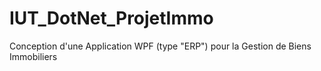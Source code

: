 # IUT_DotNet_ProjetImmo
Conception d'une Application WPF (type "ERP") pour la Gestion de Biens Immobiliers
